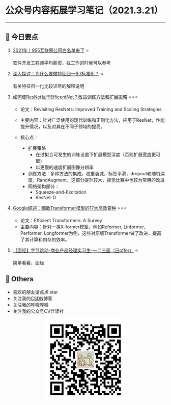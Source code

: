 # 公众号内容拓展学习笔记（2021.3.21）

------



## :paperclip:  今日要点

1. [2021年！955互联网公司白名单来了](https://mp.weixin.qq.com/s/CiXclT80NH10272sHQRkaQ)         :star:

   软件开发工程师平均薪资，找工作的时候可以参考

2. [深入探讨：为什么要做特征归一化/标准化？](https://mp.weixin.qq.com/s/WEjqpJ2wjHOIZrlXYQp2QQ)       :star:

   有关特征归一化比较详尽的解释说明

3. [如何使ResNet优于EfficentNet？改进训练方法和扩展策略](https://mp.weixin.qq.com/s/35kiVU3ilPNFALkahJfVYg)        :star::star::star:

   - 论文：Revisiting ResNets: Improved Training and Scaling Strategies

   - 主要内容：针对广泛使用的现代训练和正则化方法，应用于ResNet，性能提升情况，以及对其在不同子领域的提高。

   - 核心点：
     - 扩展策略
       - 在过拟合可发生的训练设置下扩展模型深度（否则扩展宽度更可取）
       - 以更慢的速度扩展图像分辨率
     - 训练方法：多种方法的集成，权重衰减，标签平滑，dropout和随机深度，RandAugment，这部分提升较大，视觉比赛中也较为常用的改进
     - 网络架构部分：
       - Squeeze-and-Excitation
       - ResNet-D

4. [Google综述：细数Transformer模型的17大高效变种](https://mp.weixin.qq.com/s/wBfVDVJYgxItVTaL-VTGkg)       :star::star::star:
   - 论文：Efficient Transformers: A Survey
   - 主要内容：针对一类X-former模型，例如Reformer, Linformer, Performer, Longformer为例，这些对原版Transformer做了改进，提高了其计算和内存的效率。

5. [【面经】字节跳动-商业产品经理实习生-一二三面（已offer）](https://mp.weixin.qq.com/s/DF5a6RTPMaCmfKtn8dQOXw)       :star:

   简单看看，面经

   

## :paperclip:  Others

- 喜欢的朋友请点点 star
- 关注我的[CSDN](https://mp.csdn.net/console/article)博客
- 关注我的[哔哩哔哩](https://space.bilibili.com/424394389?spm_id_from=333.788.b_765f7570696e666f.1)
- 关注我的公众号CV伴读社



<div align=center><img src="https://github.com/xiaoxuebajie/LeetCode/raw/master/solution_python/images/qrcode.jpg" style='zoom:100%'>